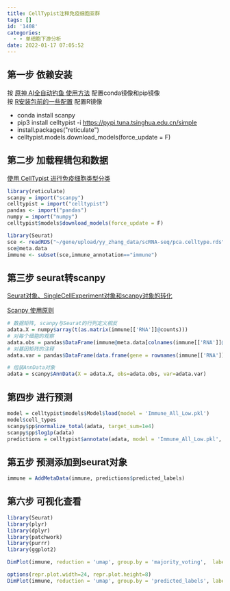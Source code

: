 ```yaml
---
title: CellTypist注释免疫细胞亚群
tags: []
id: '1408'
categories:
  - - 单细胞下游分析
date: 2022-01-17 07:05:52
---
```


## 第一步 依赖安装

按 [原神 AI全自动钓鱼 使用方法](https://limour.top/1308.html) 配置conda镜像和pip镜像  
按 [R安装包前的一些配置](https://limour.top/1292.html) 配置R镜像

*   conda install scanpy
*   pip3 install celltypist -i https://pypi.tuna.tsinghua.edu.cn/simple
*   install.packages("reticulate")
*   celltypist.models.download\_models(force\_update = F)

## 第二步 加载程辑包和数据

[使用 CellTypist 进行免疫细胞类型分类](https://cloud.tencent.com/developer/article/1926662)

```r
library(reticulate)
scanpy = import("scanpy")
celltypist = import("celltypist")
pandas <- import("pandas")
numpy = import("numpy")
celltypist$models$download_models(force_update = F) 

library(Seurat)
sce <- readRDS("~/gene/upload/yy_zhang_data/scRNA-seq/pca.celltype.rds")
sce@meta.data
immune <- subset(sce,immune_annotation=="immune")
```

## 第三步 seurat转scanpy

[Seurat对象、SingleCellExperiment对象和scanpy对象的转化](https://www.jianshu.com/p/c438d545f696)

[Scanpy 使用原则](https://scanpy.readthedocs.io/en/stable/usage-principles.html)

```r
# 数据矩阵, scanpy与Seurat的行列定义相反
adata.X = numpy$array(t(as.matrix(immune[['RNA']]@counts)))
# 对每个细胞的观察
adata.obs = pandas$DataFrame(immune@meta.data[colnames(immune[['RNA']]@counts),])
# 对基因矩阵的注释
adata.var = pandas$DataFrame(data.frame(gene = rownames(immune[['RNA']]@counts), row.names = rownames(immune[['RNA']]@counts)))

# 组装AnnData对象
adata = scanpy$AnnData(X = adata.X, obs=adata.obs, var=adata.var)
```

## 第四步 进行预测

```r
model = celltypist$models$Model$load(model = 'Immune_All_Low.pkl')
model$cell_types
scanpy$pp$normalize_total(adata, target_sum=1e4)
scanpy$pp$log1p(adata)
predictions = celltypist$annotate(adata, model = 'Immune_All_Low.pkl', majority_voting = T)
```

## 第五步 预测添加到seurat对象

```r
immune = AddMetaData(immune, predictions$predicted_labels)
```

## 第六步 可视化查看

```r
library(Seurat)
library(plyr)
library(dplyr)
library(patchwork)
library(purrr)
library(ggplot2)

DimPlot(immune, reduction = 'umap', group.by = 'majority_voting',  label = T, repel = T, label.size = 6) + labs(title = "UMAP reduction of majority_voting")

options(repr.plot.width=24, repr.plot.height=8)
DimPlot(immune, reduction = 'umap', group.by = 'predicted_labels', label.size = 6) + labs(title = "UMAP reduction of predicted_labels")
```